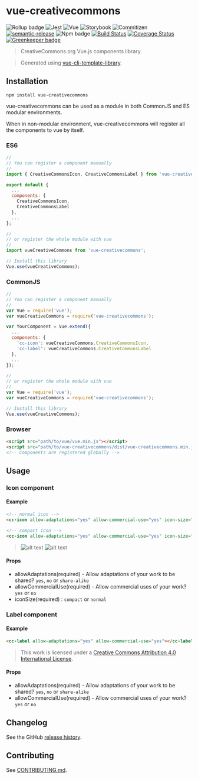# vue-creativecommons

![Rollup badge](https://img.shields.io/badge/Rollup-^0.53.3-ff69b4.svg)
![Jest](https://img.shields.io/badge/Jest-^22.0.4-blue.svg)
![Vue](https://img.shields.io/badge/Vue-^2.5.13-brightgreen.svg)
![Storybook](https://img.shields.io/badge/Storybook-^3.3.3-ff70a3.svg)
![Commitizen](https://img.shields.io/badge/Commitizen-enabled-brightgreen.svg)
[![semantic-release](https://img.shields.io/badge/%20%20%F0%9F%93%A6%F0%9F%9A%80-semantic--release-e10079.svg)](https://github.com/semantic-release/semantic-release)
![Npm badge](https://img.shields.io/npm/v/vue-creativecommons.svg)
[![Build Status](https://travis-ci.org/julon/vue-creativecommons.svg?branch=master)](https://travis-ci.org/julon/vue-creativecommons)
[![Coverage Status](https://coveralls.io/repos/github/julon/vue-creativecommons/badge.svg?branch=master)](https://coveralls.io/github/julon/vue-creativecommons?branch=master)
[![Greenkeeper badge](https://badges.greenkeeper.io/julon/vue-creativecommons.svg)](https://greenkeeper.io/)

> CreativeCommons.org Vue.js components library.

> Generated using [vue-cli-template-library](https://github.com/julon/vue-cli-template-library).

## Installation
```
npm install vue-creativecommons
```
vue-creativecommons can be used as a module in both CommonJS and ES modular environments.

When in non-modular environment, vue-creativecommons will register all the components to vue by itself.</p>

### ES6
```js
//
// You can register a component manually
//
import { CreativeCommonsIcon, CreativeCommonsLabel } from 'vue-creativecommons';

export default {
  ...
  components: {
    CreativeCommonsIcon,
    CreativeCommonsLabel
  },
  ...
};

//
// or register the whole module with vue
//
import vueCreativeCommons from 'vue-creativecommons';

// Install this library
Vue.use(vueCreativeCommons);
```

### CommonJS
```js
//
// You can register a component manually
//
var Vue = require('vue');
var vueCreativeCommons = require('vue-creativecommons');

var YourComponent = Vue.extend({
  ...
  components: {
    'cc-icon': vueCreativeCommons.CreativeCommonsIcon,
    'cc-label': vueCreativeCommons.CreativeCommonsLabel
  },
  ...
});

//
// or register the whole module with vue
//
var Vue = require('vue');
var vueCreativeCommons = require('vue-creativecommons');

// Install this library
Vue.use(vueCreativeCommons);
```

### Browser

```html
<script src="path/to/vue/vue.min.js"></script>
<script src="path/to/vue-creativecommons/dist/vue-creativecommons.min.js"></script>
<!-- Components are registered globally -->
```

## Usage

### Icon component

#### Example

```html
<!-- normal icon -->
<cc-icon allow-adaptations="yes" allow-commercial-use="yes" icon-size="normal"></cc-icon>

<!-- compact icon -->
<cc-icon allow-adaptations="yes" allow-commercial-use="yes" icon-size="compact"></cc-icon>
```

> ![alt text](https://i.creativecommons.org/l/by/4.0/88x31.png "Creative Commons Attribution 4.0 International License")
![alt text](https://i.creativecommons.org/l/by/4.0/80x15.png "Creative Commons Attribution 4.0 International License")

#### Props
- allowAdaptations(required) - Allow adaptations of your work to be shared? `yes`, `no` or `share-alike`
- allowCommercialUse(required) - Allow commercial uses of your work? `yes` or `no`
- iconSize(required) : `compact` or `normal`

### Label component

#### Example
```html
<cc-label allow-adaptations="yes" allow-commercial-use="yes"></cc-label>
```
> This work is licensed under a [Creative Commons Attribution 4.0 International License](http://creativecommons.org/licenses/by/4.0/).

#### Props
- allowAdaptations(required) - Allow adaptations of your work to be shared? `yes`, `no` or `share-alike`
- allowCommercialUse(required) - Allow commercial uses of your work? `yes` or `no`

## Changelog

See the GitHub [release history](https://github.com/julon/vue-creativecommons/releases).

## Contributing

See [CONTRIBUTING.md](.github/CONTRIBUTING.md).
